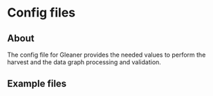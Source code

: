 # Config files

## About
The config file for Gleaner provides the needed values
to perform the harvest and the data graph processing and 
validation.


## Example files


